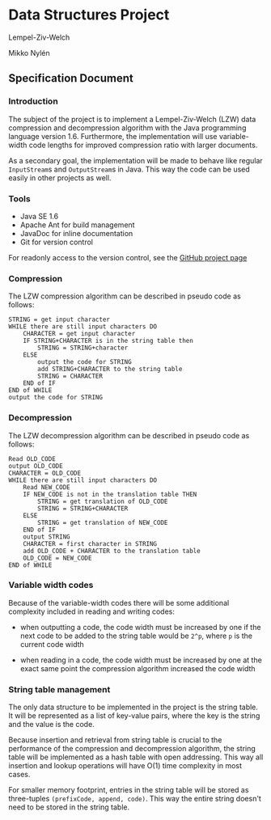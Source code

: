# Data Structures Project

Lempel-Ziv-Welch

Mikko Nylén

## Specification Document

### Introduction

The subject of the project is to implement a Lempel-Ziv-Welch (LZW) data compression
and decompression algorithm with the Java programming language version 1.6.
Furthermore, the implementation will use variable-width code lengths for
improved compression ratio with larger documents.

As a secondary goal, the implementation will be made to behave like regular
`InputStream`s and `OutputStream`s in Java. This way the code can be used easily
in other projects as well.

### Tools

* Java SE 1.6
* Apache Ant for build management
* JavaDoc for inline documentation
* Git for version control

For readonly access to the version control, see the
[GitHub project page](https://github.com/mnylen/lzw)

### Compression

The LZW compression algorithm can be described in pseudo code as follows:

    STRING = get input character
    WHILE there are still input characters DO
        CHARACTER = get input character
        IF STRING+CHARACTER is in the string table then
            STRING = STRING+character
        ELSE
            output the code for STRING
            add STRING+CHARACTER to the string table
            STRING = CHARACTER
        END of IF
    END of WHILE
    output the code for STRING

### Decompression

The LZW decompression algorithm can be described in pseudo code as follows:

    Read OLD_CODE
    output OLD_CODE
    CHARACTER = OLD_CODE
    WHILE there are still input characters DO
        Read NEW_CODE
        IF NEW_CODE is not in the translation table THEN
            STRING = get translation of OLD_CODE
            STRING = STRING+CHARACTER
        ELSE
            STRING = get translation of NEW_CODE
        END of IF
        output STRING
        CHARACTER = first character in STRING
        add OLD_CODE + CHARACTER to the translation table
        OLD_CODE = NEW_CODE
    END of WHILE
    

### Variable width codes

Because of the variable-width codes there will be some additional complexity
included in reading and writing codes:

* when outputting a code, the code width must be increased by one if the next
  code to be added to the string table would be `2^p`, where `p` is the current code width

* when reading in a code, the code width must be increased by one at the exact
  same point the compression algorithm increased the code width

### String table management

The only data structure to be implemented in the project is the string table.
It will be represented as a list of key-value pairs, where the key is the string
and the value is the code.

Because insertion and retrieval from string table is crucial to the performance
of the compression and decompression algorithm, the string table will be
implemented as a hash table with open addressing. This way all insertion and
lookup operations will have O(1) time complexity in most cases.

For smaller memory footprint, entries in the string table will be stored as
three-tuples `(prefixCode, append, code)`. This way the entire string doesn't
need to be stored in the string table. 